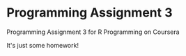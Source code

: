# Programming Assignment 3
Programming Assignment 3 for R Programming on Coursera

It's just some homework!
